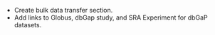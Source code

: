- Create bulk data transfer section.
- Add links to Globus, dbGap study, and SRA Experiment for dbGaP datasets. 

